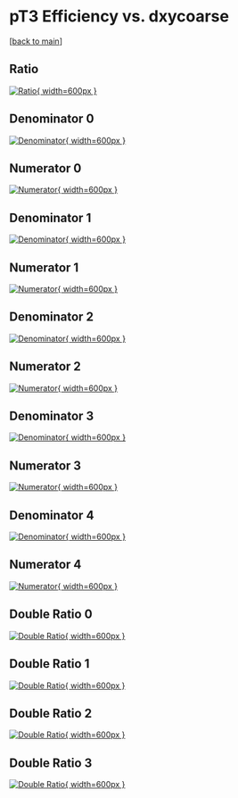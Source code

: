 # pT3 Efficiency vs. dxycoarse

[[back to main](./)]



## Ratio

[![Ratio](../mtv/var/pT3_xtr_211_0_eff_dxycoarse.png){ width=600px }](../mtv/var/pT3_xtr_211_0_eff_dxycoarse.pdf)

## Denominator 0

[![Denominator](../mtv/den/pT3_xtr_211_0_eff_dxycoarse_den0.png){ width=600px }](../mtv/den/pT3_xtr_211_0_eff_dxycoarse_den0.pdf)

## Numerator 0

[![Numerator](../mtv/num/pT3_xtr_211_0_eff_dxycoarse_num0.png){ width=600px }](../mtv/num/pT3_xtr_211_0_eff_dxycoarse_num0.pdf)

## Denominator 1

[![Denominator](../mtv/den/pT3_xtr_211_0_eff_dxycoarse_den1.png){ width=600px }](../mtv/den/pT3_xtr_211_0_eff_dxycoarse_den1.pdf)

## Numerator 1

[![Numerator](../mtv/num/pT3_xtr_211_0_eff_dxycoarse_num1.png){ width=600px }](../mtv/num/pT3_xtr_211_0_eff_dxycoarse_num1.pdf)

## Denominator 2

[![Denominator](../mtv/den/pT3_xtr_211_0_eff_dxycoarse_den2.png){ width=600px }](../mtv/den/pT3_xtr_211_0_eff_dxycoarse_den2.pdf)

## Numerator 2

[![Numerator](../mtv/num/pT3_xtr_211_0_eff_dxycoarse_num2.png){ width=600px }](../mtv/num/pT3_xtr_211_0_eff_dxycoarse_num2.pdf)

## Denominator 3

[![Denominator](../mtv/den/pT3_xtr_211_0_eff_dxycoarse_den3.png){ width=600px }](../mtv/den/pT3_xtr_211_0_eff_dxycoarse_den3.pdf)

## Numerator 3

[![Numerator](../mtv/num/pT3_xtr_211_0_eff_dxycoarse_num3.png){ width=600px }](../mtv/num/pT3_xtr_211_0_eff_dxycoarse_num3.pdf)

## Denominator 4

[![Denominator](../mtv/den/pT3_xtr_211_0_eff_dxycoarse_den4.png){ width=600px }](../mtv/den/pT3_xtr_211_0_eff_dxycoarse_den4.pdf)

## Numerator 4

[![Numerator](../mtv/num/pT3_xtr_211_0_eff_dxycoarse_num4.png){ width=600px }](../mtv/num/pT3_xtr_211_0_eff_dxycoarse_num4.pdf)

## Double Ratio 0

[![Double Ratio](../mtv/ratio/pT3_xtr_211_0_eff_dxycoarse_ratio0.png){ width=600px }](../mtv/ratio/pT3_xtr_211_0_eff_dxycoarse_ratio0.pdf)

## Double Ratio 1

[![Double Ratio](../mtv/ratio/pT3_xtr_211_0_eff_dxycoarse_ratio1.png){ width=600px }](../mtv/ratio/pT3_xtr_211_0_eff_dxycoarse_ratio1.pdf)

## Double Ratio 2

[![Double Ratio](../mtv/ratio/pT3_xtr_211_0_eff_dxycoarse_ratio2.png){ width=600px }](../mtv/ratio/pT3_xtr_211_0_eff_dxycoarse_ratio2.pdf)

## Double Ratio 3

[![Double Ratio](../mtv/ratio/pT3_xtr_211_0_eff_dxycoarse_ratio3.png){ width=600px }](../mtv/ratio/pT3_xtr_211_0_eff_dxycoarse_ratio3.pdf)

